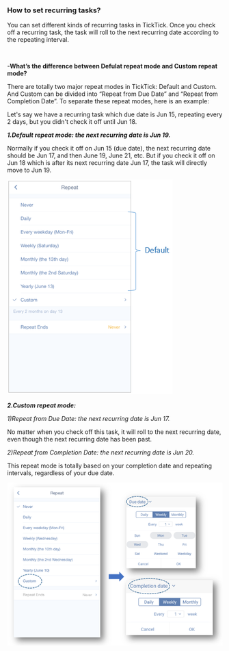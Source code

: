 ### How to set recurring tasks?
You can set different kinds of recurring tasks in TickTick. Once you check off a recurring task, the task will roll to the next recurring date according to the repeating interval.

<br />

**-What’s the difference between Defulat repeat mode and Custom repeat mode?**

There are totally two major repeat modes in TickTick: Default and Custom. And Custom can be divided into “Repeat from Due Date” and “Repeat from Completion Date”. To separate these repeat modes, here is an example:

Let's say we have a recurring task which due date is Jun 15, repeating every 2 days, but you didn't check it off until Jun 18.

***1.Default repeat mode: the next recurring date is Jun 19.***

Normally if you check it off on Jun 15 (due date), the next recurring date should be Jun 17, and then June 19, June 21, etc. But if you check it off on Jun 18 which is after its next recurring date Jun 17, the task will directly move to Jun 19. 

![](../images/iOSrepeatdefault.png)


***2.Custom repeat mode:***


*1)Repeat from Due Date: the next recurring date is Jun 17.*

No matter when you check off this task, it will roll to the next recurring date, even though the next recurring date has been past.



*2)Repeat from Completion Date: the next recurring date is Jun 20.*

This repeat mode is totally based on your completion date and repeating intervals, regardless of your due date. 


![](../images/androidrecur.png)